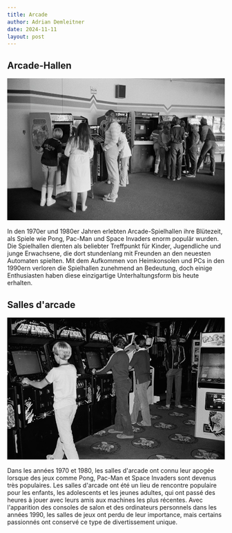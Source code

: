 ```yaml
---
title: Arcade
author: Adrian Demleitner
date: 2024-11-11
layout: post
---
```


## Arcade-Hallen

![](assets/photos/arcade_1.jpg)

In den 1970er und 1980er Jahren erlebten Arcade-Spielhallen ihre Blütezeit, als Spiele wie Pong, Pac-Man und Space Invaders enorm populär wurden. Die Spielhallen dienten als beliebter Treffpunkt für Kinder, Jugendliche und junge Erwachsene, die dort stundenlang mit Freunden an den neuesten Automaten spielten. Mit dem Aufkommen von Heimkonsolen und PCs in den 1990ern verloren die Spielhallen zunehmend an Bedeutung, doch einige Enthusiasten haben diese einzigartige Unterhaltungsform bis heute erhalten.

## Salles d'arcade

![](assets/photos/arcade_2.jpg)

Dans les années 1970 et 1980, les salles d'arcade ont connu leur apogée lorsque des jeux comme Pong, Pac-Man et Space Invaders sont devenus très populaires. Les salles d'arcade ont été un lieu de rencontre populaire pour les enfants, les adolescents et les jeunes adultes, qui ont passé des heures à jouer avec leurs amis aux machines les plus récentes. Avec l'apparition des consoles de salon et des ordinateurs personnels dans les années 1990, les salles de jeux ont perdu de leur importance, mais certains passionnés ont conservé ce type de divertissement unique.